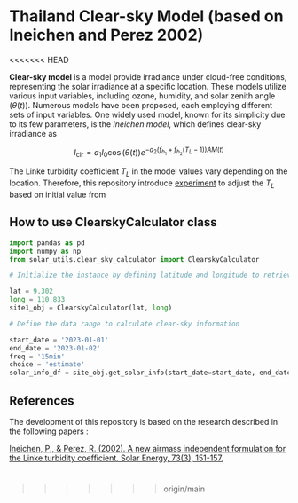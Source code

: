 # Thailand Clear-sky Model (based on Ineichen and Perez 2002)
<<<<<<< HEAD


**Clear-sky model** is a model provide irradiance under cloud-free conditions, representing the solar irradiance at a specific location. These models utilize various input variables, including ozone, humidity, and solar zenith angle ($\theta(t)$). Numerous models have been proposed, each employing different sets of input variables. One widely used model, known for its simplicity due to its few parameters, is the *Ineichen model*, which defines clear-sky irradiance as

$$ 
I_{\mathrm{clr}} = a_{1}I_{0} \cos(\theta(t))e^{-a_{2}(f_{h_1}+f_{h_2}(T_{L}-1))AM(t)}
$$

The Linke turbidity coefficient $T_L$ in the model values vary depending on the location. Therefore, this repository introduce [experiment](model_development) to adjust the $T_L$ 
based on initial value from

## How to use ClearskyCalculator class

``` python
import pandas as pd
import numpy as np
from solar_utils.clear_sky_calculator import ClearskyCalculator

# Initialize the instance by defining latitude and longitude to retrieve relevant parameters

lat = 9.302
long = 110.833
site1_obj = ClearskyCalculator(lat, long)

# Define the data range to calculate clear-sky information

start_date = '2023-01-01'
end_date = '2023-01-02'
freq = '15min'
choice = 'estimate'
solar_info_df = site_obj.get_solar_info(start_date=start_date, end_date=end_date, freq=freq, choice=choice)

```
## References

The development of this repository is based on the research described in the following papers : 

[Ineichen, P., & Perez, R. (2002). A new airmass independent formulation for the Linke turbidity coefficient. Solar Energy, 73(3), 151-157.](https://www.sciencedirect.com/science/article/abs/pii/S0038092X02000452) 

[]()
=======
>>>>>>> origin/main
